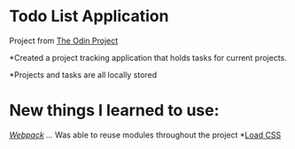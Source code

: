 # Todo List Application

Project from [The Odin Project](https://www.theodinproject.com/courses/javascript/lessons/todo-list)

\*Created a project tracking application that holds tasks for current projects.

\*Projects and tasks are all locally stored

# New things I learned to use:

_[Webpack](https://webpack.js.org/)
..._ Was able to reuse modules throughout the project \*[Load CSS](https://webpack.js.org/guides/asset-management/#loading-css)

